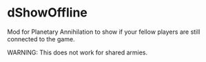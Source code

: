 dShowOffline
======

Mod for Planetary Annihilation to show if your fellow players are still connected to the game.

WARNING: This does not work for shared armies.
